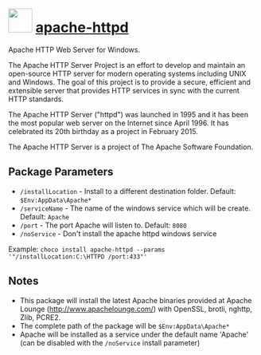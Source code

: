 # <img src="https://cdn.jsdelivr.net/gh/chocolatey-community/chocolatey-packages@2bdf6f7e33ec1a8126829fbbc87b83e4473b3634/icons/apache-httpd.png" width="48" height="48"/> [apache-httpd](https://chocolatey.org/packages/apache-httpd)

Apache HTTP Web Server for Windows.

The Apache HTTP Server Project is an effort to develop and maintain an open-source HTTP server for modern operating systems including UNIX and Windows. The goal of this project is to provide a secure, efficient and extensible server that provides HTTP services in sync with the current HTTP standards.

The Apache HTTP Server ("httpd") was launched in 1995 and it has been the most popular web server on the Internet since April 1996. It has celebrated its 20th birthday as a project in February 2015.

The Apache HTTP Server is a project of The Apache Software Foundation.

## Package Parameters

- `/installLocation` - Install to a different destination folder. Default: `$Env:AppData\Apache*`
- `/serviceName` - The name of the windows service which will be create. Default: `Apache`
- `/port` - The port Apache will listen to. Default: `8080`
- `/noService` - Don't install the apache httpd windows service

Example: `choco install apache-httpd --params '"/installLocation:C:\HTTPD /port:433"'`

## Notes

- This package will install the latest Apache binaries provided at Apache Lounge (http://www.apachelounge.com/) with OpenSSL, brotli, nghttp, Zlib, PCRE2.
- The complete path of the package will be `$Env:AppData\Apache*`
- Apache will be installed as a service under the default name 'Apache' (can be disabled with the `/noService` install parameter)
